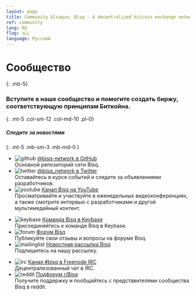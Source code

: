 ```yaml
---
layout: page
title: Community &lsaquo; Bisq - A decentralized bitcoin exchange network
ref: community
lang: RU
flag: 🇷🇺
language: Русский
---
```

# Сообщество
{: .mb-5}

### Вступите в наше сообщество и помогите создать биржу, соответствующую принципам Биткойна.
{: .mt-5 .col-sm-12 .col-md-10 .pl-0}



##### Следите за новостями
{: .mt-5 .mb-sm-3 .mb-md-0 }

<div class="row mb-sm-4 mb-md-0">

  <ul class="mt-sm-0 mb-0 mt-md-3 mb-md-5 community-links grey col-sm-12 col-md-4 pr-3">
    <li><img src="/images/community/github.svg" alt="github"> <a href="https://github.com/bisq-network">@bisq-network в GitHub</a><br>Основной репозиторий сети Bisq.</li>
    <li><img src="/images/community/twitter.svg" alt="twitter"> <a href="https://twitter.com/bisq_network">@bisq_network в Twitter</a><br>Оставайтесь в курсе событий и следите за объявлениями разработчиков.</li>
    <li><img src="/images/community/youtube.svg" alt="youtube"> <a href="https://www.youtube.com/c/bisq-network">Канал Bisq на YouTube</a><br>Просматривайте и участвуйте в еженедельных видеоконференциях, а также смотрите интервью с разработчиками и другой мультимедийный контент.</li>
  </ul>
  <ul class="mt-sm-0 mb-0 mt-md-3 mb-md-5 community-links grey col-sm-12 col-md-4 pr-3">
    <li><img src="/images/community/keybase.svg" alt="keybase"> <a href="https://keybase.io/team/bisq">Команда Bisq в Keybase</a><br>Присоединяйтесь к команде Bisq в Keybase.</li>
    <li><img src="/images/community/forum.svg" alt="forum"> <a href="https://bisq.community">Форум Bisq</a><br>Публикуйте свои отзывы и вопросы на форуме Bisq.</li>
    <li><img src="/images/community/mailinglist.svg" alt="mailinglist"> <a href="https://lists.bisq.network/listinfo/bisq-contrib">Новостная рассылка Bisq</a><br>Подпишитесь на нашу рассылку.</li>
  </ul>
  <ul class="mt-sm-0 mb-0 mt-md-3 mb-md-5 community-links grey col-sm-12 col-md-4 pr-3">
    <li><img src="/images/community/irc.svg" alt="irc"> <a href="https://webchat.freenode.net/?channels=bisq">Канал #bisq в Freenode IRC</a><br>Децентрализованный чат в IRC.</li>
    <li><img src="/images/community/reddit.svg" alt="reddit"> <a href="https://www.reddit.com/r/bisq">Подфорум r/Bisq</a><br>Получите поддержку и пообщайтесь с представителями сообщества Bisq в reddit.</li>
  </ul>
</div>
